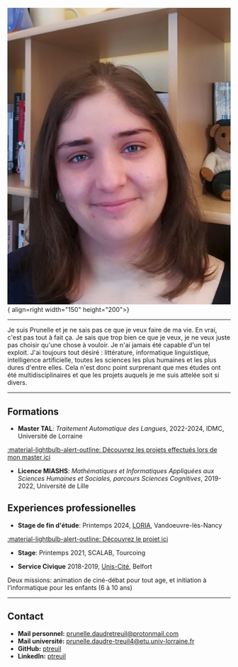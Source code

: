 ![Image title](assets/picme.jpg){ align=right width="150" height="200">}

----

Je suis Prunelle et je ne sais pas ce que je veux faire de ma vie. En vrai, c'est pas tout à fait ça. Je sais que trop bien ce que je veux, je ne veux juste pas choisir qu'une chose à vouloir. Je n'ai jamais été capable d'un tel exploit. J'ai toujours tout désiré : littérature, informatique linguistique, intelligence artificielle, toutes les sciences les plus humaines et les plus dures d'entre elles. Cela n'est donc point surprenant que mes études ont été multidisciplinaires et que les projets auquels je me suis attelée soit si divers.

----

## Formations

* **Master TAL**: *Traitement Automatique des Langues*, 2022-2024, IDMC, Université de Lorraine

[:material-lightbulb-alert-outline: Découvrez les projets effectués lors de mon master ici](projects/tal.md)

* **Licence MIASHS**: *Mathématiques et Informatiques Appliquées aux Sciences Humaines et Sociales, parcours Sciences Cognitives*, 2019-2022, Université de Lille

## Experiences professionelles

* **Stage de fin d'étude**: Printemps 2024, [LORIA](https://www.loria.fr/fr/), Vandoeuvre-lès-Nancy 
  
[:material-lightbulb-alert-outline: Découvrez le projet ici](projects/internship.md)

* **Stage**: Printemps 2021, SCALAB, Tourcoing

* **Service Civique** 2018-2019, [Unis-Cité](https://www.uniscite.fr/), Belfort

Deux missions: animation de ciné-débat pour tout age, et initiation à l'informatique pour les enfants (6 à 10 ans)

----

## Contact

- **Mail personnel:** [prunelle.daudretreuil@protonmail.com](mailto:prunelle.daudretreuil@protonmail.com)
- **Mail université:** [prunelle.daudre-treuil4@etu.univ-lorraine.fr](mailto:prunelle.daudre-treuil4@etu.univ-lorraine.fr)
- **GitHub:** [ptreuil](https://github.com/ptreuil)
- **LinkedIn:** [ptreuil](https://www.linkedin.com/in/ptreuil/)


